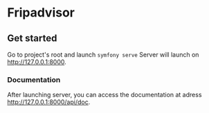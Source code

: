# Fripadvisor

 ## Get started ##
 Go to project's root and launch ```symfony serve```
 Server will launch on <http://127.0.0.1:8000>.
 
 ### Documentation ####
 
After launching server, you can access the documentation at adress <http://127.0.0.1:8000/api/doc>.
